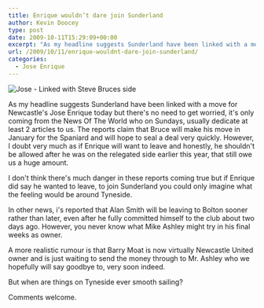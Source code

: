 ```yaml
---
title: Enrique wouldn’t dare join Sunderland
author: Kevin Doocey
type: post
date: 2009-10-11T15:29:09+00:00
excerpt: "As my headline suggests Sunderland have been linked with a move for Newcastle's .."
url: /2009/10/11/enrique-wouldnt-dare-join-sunderland/
categories:
  - Jose Enrique
---
```


![Jose - Linked with Steve Bruces side](https://www4.pictures.zimbio.com/gi/Newcastle+United+v+Sheffield+Wednesday+PTXQFaLG4mdm.jpg)

As my headline suggests Sunderland have been linked with a move for Newcastle's Jose Enrique today but there's no need to get worried, it's only coming from the News Of The World who on Sundays, usually dedicate at least 2 articles to us. The reports claim that Bruce will make his move in January for the Spaniard and will hope to seal a deal very quickly. However, I doubt very much as if Enrique will want to leave and honestly, he shouldn't be allowed after he was on the relegated side earlier this year, that still owe us a huge amount.

I don't think there's much danger in these reports coming true but if Enrique did say he wanted to leave, to join Sunderland you could only imagine what the feeling would be around Tyneside.

In other news, i's reported that Alan Smith will be leaving to Bolton sooner rather than later, even after he fully committed himself to the club about two days ago. However, you never know what Mike Ashley might try in his final weeks as owner.

A more realistic rumour is that Barry Moat is now virtually Newcastle United owner and is just waiting to send the money through to Mr. Ashley who we hopefully will say goodbye to, very soon indeed.

But when are things on Tyneside ever smooth sailing?

Comments welcome.
